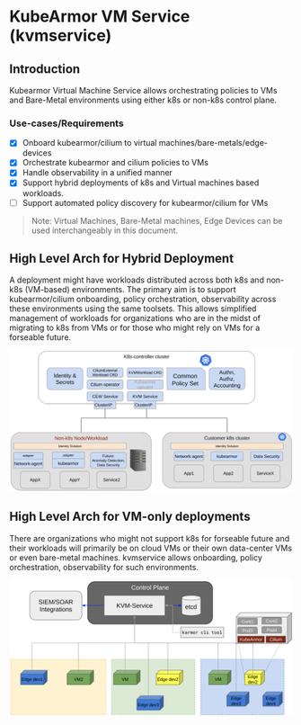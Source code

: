 # KubeArmor VM Service (kvmservice)

## Introduction

Kubearmor Virtual Machine Service allows orchestrating policies to VMs and Bare-Metal environments using either k8s or non-k8s control plane.

### Use-cases/Requirements
- [x] Onboard kubearmor/cilium to virtual machines/bare-metals/edge-devices
- [x] Orchestrate kubearmor and cilium policies to VMs
- [x] Handle observability in a unified manner
- [x] Support hybrid deployments of k8s and Virtual machines based workloads.
- [ ] Support automated policy discovery for kubearmor/cilium for VMs

> Note: Virtual Machines, Bare-Metal machines, Edge Devices can be used interchangeably in this document.

## High Level Arch for Hybrid Deployment

A deployment might have workloads distributed across both k8s and non-k8s (VM-based) environments. The primary aim is to support kubearmor/cilium onboarding, policy orchestration, observability across these environments using the same toolsets. This allows simplified management of workloads for organizations who are in the midst of migrating to k8s from VMs or for those who might rely on VMs for a forseable future.

![](./getting-started/res/kvmservice-k8s-control-plane.png)

## High Level Arch for VM-only deployments

There are organizations who might not support k8s for forseable future and their workloads will primarily be on cloud VMs or their own data-center VMs or even bare-metal machines. kvmservice allows onboarding, policy orchestration, observability for such environments.

![](./getting-started/res/kvmservice-non-k8s-control-plane.png)


